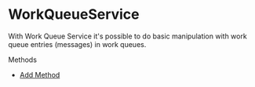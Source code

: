 # WorkQueueService

With Work Queue Service it's possible to do basic manipulation with work queue entries (messages) in work queues.

Methods

-   [Add Method](/t/Add-Method)
